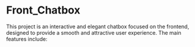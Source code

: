# Front_Chatbox
This project is an interactive and elegant chatbox focused on the frontend, designed to provide a smooth and attractive user experience. The main features include:
